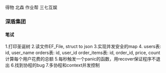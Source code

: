 得物
北森
作业帮
三七互娱

### 深盾集团
#### 笔试
1.打印圣诞树
2.读文件EF_File, struct to json
3.实现并发安全的map
4.
users表: id, user_name
 orders表: id, user_id
 order_items表: id, order_id, price, count
 计算每个用户花费的总额
5.每秒触发一个panic的函数，用recover保证程序不退出
6.找到协程的bug
7.多协程和context并发控制